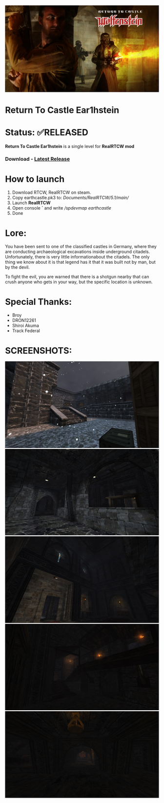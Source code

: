 ![LOGO](./images/logo.png)
# Return To Castle Ear1hstein
# Status: ✅RELEASED

**Return To Castle Ear1hstein** is a single level for **RealRTCW mod**

### Download - [Latest Release](https://github.com/Ear1h/Return-To-Castle-Ear1hstein/releases/download/v1/earthcastle.pk3)

# **How to launch**
1. Download RTCW, RealRTCW on steam.
2. Copy earthcastle.pk3 to: _Documents/RealRTCW/5.1/main/_
3. Launch **RealRTCW**
4. Open console **`** and write _/spdevmap earthcastle_
5. Done
       
# **Lore:**
You have been sent to one of the classified castles in Germany, where they are conducting archaeological excavations inside underground
citadels. Unfortunately, there is very little informationabout the citadels. The only thing we know about it
is that legend has it that it was built not by man, but by the devil.
                          
To fight the evil, you are warned that there is a shotgun nearby that can crush anyone who gets in your way, but the specific location is unknown.

# **Special Thanks:**
* Broy
* DRON12261
* Shiroi Akuma
* Track Federal

# **SCREENSHOTS:**
![image1](./images/image1.jpg)
![image2](./images/image2.jpg)
![image3](./images/image3.jpg)
![image4](./images/image4.jpg)
![image5](./images/image5.jpg)
